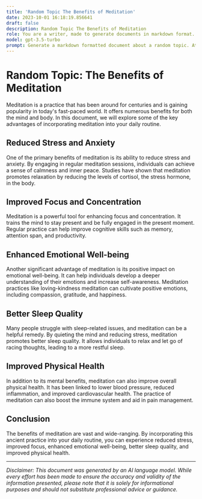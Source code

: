 ```yaml
---
title: 'Random Topic The Benefits of Meditation'
date: 2023-10-01 16:18:19.856641
draft: false
description: Random Topic The Benefits of Meditation
role: You are a writer, made to generate documents in markdown format. It is very important that all of the documents you generate are in valid markdown format.
model: gpt-3.5-turbo
prompt: Generate a markdown formatted document about a random topic. At the bottom, include a disclaimer explaining that the document was generated by you. The first line of the document should be the title. Make sure that the entire document is in proper markdown format, using a mix of various tags to make the document visually appealing.
---
```


# Random Topic: The Benefits of Meditation

Meditation is a practice that has been around for centuries and is gaining popularity in today's fast-paced world. It offers numerous benefits for both the mind and body. In this document, we will explore some of the key advantages of incorporating meditation into your daily routine.

## Reduced Stress and Anxiety

One of the primary benefits of meditation is its ability to reduce stress and anxiety. By engaging in regular meditation sessions, individuals can achieve a sense of calmness and inner peace. Studies have shown that meditation promotes relaxation by reducing the levels of cortisol, the stress hormone, in the body.

## Improved Focus and Concentration

Meditation is a powerful tool for enhancing focus and concentration. It trains the mind to stay present and be fully engaged in the present moment. Regular practice can help improve cognitive skills such as memory, attention span, and productivity.

## Enhanced Emotional Well-being

Another significant advantage of meditation is its positive impact on emotional well-being. It can help individuals develop a deeper understanding of their emotions and increase self-awareness. Meditation practices like loving-kindness meditation can cultivate positive emotions, including compassion, gratitude, and happiness.

## Better Sleep Quality

Many people struggle with sleep-related issues, and meditation can be a helpful remedy. By quieting the mind and reducing stress, meditation promotes better sleep quality. It allows individuals to relax and let go of racing thoughts, leading to a more restful sleep.

## Improved Physical Health

In addition to its mental benefits, meditation can also improve overall physical health. It has been linked to lower blood pressure, reduced inflammation, and improved cardiovascular health. The practice of meditation can also boost the immune system and aid in pain management.

## Conclusion

The benefits of meditation are vast and wide-ranging. By incorporating this ancient practice into your daily routine, you can experience reduced stress, improved focus, enhanced emotional well-being, better sleep quality, and improved physical health.

---

*Disclaimer: This document was generated by an AI language model. While every effort has been made to ensure the accuracy and validity of the information presented, please note that it is solely for informational purposes and should not substitute professional advice or guidance.*